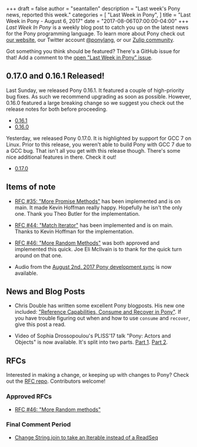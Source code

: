 +++
draft = false
author = "seantallen"
description = "Last week's Pony news, reported this week."
categories = [
    "Last Week in Pony",
]
title = "Last Week in Pony - August 6, 2017"
date = "2017-08-06T07:00:00-04:00"
+++
_Last Week In Pony_ is a weekly blog post to catch you up on the latest news for the Pony programming language. To learn more about Pony check out [our website](https://ponylang.io), our Twitter account [@ponylang](https://twitter.com/ponylang), or our [Zulip community](https://ponylang.zulipchat.com).

Got something you think should be featured? There's a GitHub issue for that! Add a comment to the [open "Last Week in Pony" issue](https://github.com/ponylang/ponylang.github.io/issues?q=is%3Aissue+is%3Aopen+label%3Alast-week-in-pony).
<!--more-->

## 0.17.0 and 0.16.1 Released!

Last Sunday, we released Pony 0.16.1. It featured a couple of high-priority bug fixes. As such we recommend upgrading as soon as possible. However, 0.16.0 featured a large breaking change so we suggest you check out the release notes for both before proceeding.

- [0.16.1](https://www.ponylang.io/blog/2017/07/0.16.1-released/)
- [0.16.0](https://www.ponylang.io/blog/2017/07/0.16.0-released/)

Yesterday, we released Pony 0.17.0. It is highlighted by support for GCC 7 on Linux. Prior to this release, you weren't able to build Pony with GCC 7 due to a GCC bug. That isn't all you get with this release though. There's some nice additional features in there. Check it out!

- [0.17.0](https://www.ponylang.io/blog/2017/08/0.17.0-released/)

## Items of note

- [RFC #35: "More Promise Methods"](https://github.com/ponylang/rfcs/blob/main/text/0035-more-promise-methods.md) has been implemented and is on main. It made Kevin Hoffman really happy. Hopefully he isn't the only one. Thank you Theo Butler for the implementation.

- [RFC #44: "Match Iterator"](https://github.com/ponylang/rfcs/blob/main/text/0044-match-iter.md) has been implemented and is on main. Thanks to Kevin Hoffman for the implementation.

- [RFC #46: "More Random Methods"](https://github.com/ponylang/rfcs/blob/main/text/0046-more-random-methods.md) was both approved and implemented this quick. Joe Eli McIlvain is to thank for the quick turn around on that one.

- Audio from the [August 2nd, 2017 Pony development sync](https://sync-recordings.ponylang.io/r/2017_08_02.m4a) is now available.

## News and Blog Posts

- Chris Double has written some excellent Pony blogposts. His new one included: ["Reference Capabilities, Consume and Recover in Pony"](https://bluishcoder.co.nz/2017/07/31/reference_capabilities_consume_recover_in_pony.html). If you have trouble figuring out when and how to use `consume` and `recover`, give this post a read.

- Video of Sophia Drossopoulou's PLISS'17 talk "Pony: Actors and Objects" is now available. It's split into two parts. [Part 1](https://www.youtube.com/watch?v=FSu8mBm3iJs). [Part 2](https://www.youtube.com/watch?v=ypCF34YVtRE).

## RFCs

Interested in making a change, or keeping up with changes to Pony? Check out the [RFC repo](https://github.com/ponylang/rfcs). Contributors welcome!

### Approved RFCs

- [RFC #46: "More Random methods"](https://github.com/ponylang/rfcs/blob/main/text/0046-more-random-methods.md)

### Final Comment Period

- [Change String.join to take an Iterable instead of a ReadSeq](https://github.com/ponylang/rfcs/pull/98)
